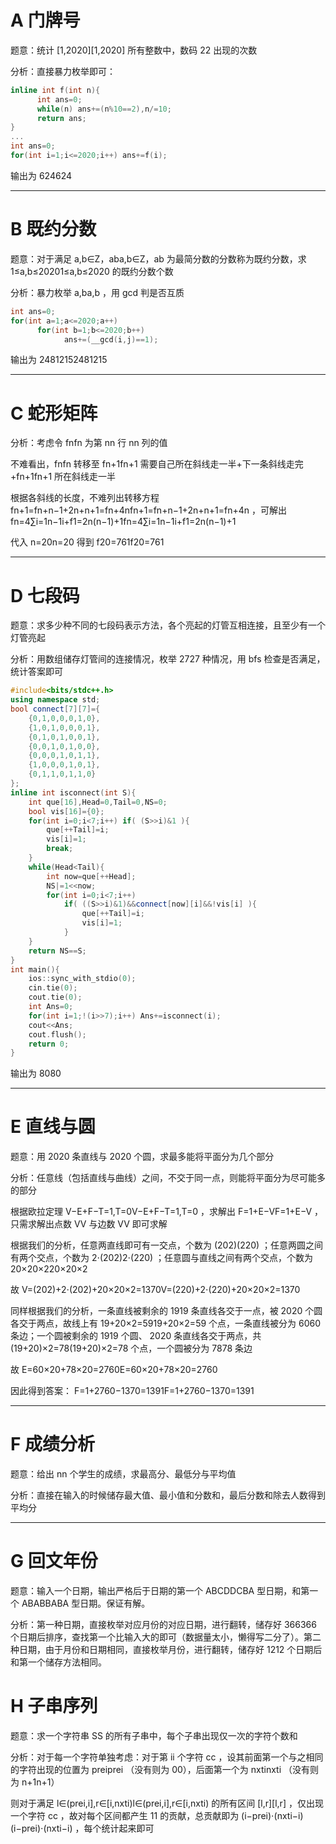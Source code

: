 # A 门牌号

题意：统计 [1,2020][1,2020] 所有整数中，数码 22 出现的次数

分析：直接暴力枚举即可：

```cpp
inline int f(int n){
      int ans=0;
      while(n) ans+=(n%10==2),n/=10;
      return ans;
}
...
int ans=0;
for(int i=1;i<=2020;i++) ans+=f(i);
```

输出为 624624

------

# B 既约分数

题意：对于满足 a,b∈Z，aba,b∈Z，ab 为最简分数的分数称为既约分数，求 1≤a,b≤20201≤a,b≤2020 的既约分数个数

分析：暴力枚举 a,ba,b ，用 gcd 判是否互质

```cpp
int ans=0;
for(int a=1;a<=2020;a++)
      for(int b=1;b<=2020;b++)
            ans+=(__gcd(i,j)==1);
```

输出为 24812152481215

------

# C 蛇形矩阵

分析：考虑令 fnfn 为第 nn 行 nn 列的值

不难看出，fnfn 转移至 fn+1fn+1 需要自己所在斜线走一半+下一条斜线走完+fn+1fn+1 所在斜线走一半

根据各斜线的长度，不难列出转移方程 fn+1=fn+n−1+2n+n+1=fn+4nfn+1=fn+n−1+2n+n+1=fn+4n ，可解出 fn=4∑i=1n−1i+f1=2n(n−1)+1fn=4∑i=1n−1i+f1=2n(n−1)+1

代入 n=20n=20 得到 f20=761f20=761

------

# D 七段码

题意：求多少种不同的七段码表示方法，各个亮起的灯管互相连接，且至少有一个灯管亮起

分析：用数组储存灯管间的连接情况，枚举 2727 种情况，用 bfs 检查是否满足，统计答案即可

```cpp
#include<bits/stdc++.h>
using namespace std;
bool connect[7][7]={
    {0,1,0,0,0,1,0},
    {1,0,1,0,0,0,1},
    {0,1,0,1,0,0,1},
    {0,0,1,0,1,0,0},
    {0,0,0,1,0,1,1},
    {1,0,0,0,1,0,1},
    {0,1,1,0,1,1,0}
};
inline int isconnect(int S){
    int que[16],Head=0,Tail=0,NS=0;
    bool vis[16]={0};
    for(int i=0;i<7;i++) if( (S>>i)&1 ){
        que[++Tail]=i;
        vis[i]=1;
        break;
    }
    while(Head<Tail){
        int now=que[++Head];
        NS|=1<<now;
        for(int i=0;i<7;i++)
            if( ((S>>i)&1)&&connect[now][i]&&!vis[i] ){
                que[++Tail]=i;
                vis[i]=1;
            }
    }
    return NS==S;
}
int main(){
    ios::sync_with_stdio(0);
    cin.tie(0);
    cout.tie(0);
    int Ans=0;
    for(int i=1;!(i>>7);i++) Ans+=isconnect(i);
    cout<<Ans;
    cout.flush();
    return 0;
}
```

输出为 8080

------

# E 直线与圆

题意：用 2020 条直线与 2020 个圆，求最多能将平面分为几个部分

分析：任意线（包括直线与曲线）之间，不交于同一点，则能将平面分为尽可能多的部分

根据欧拉定理 V−E+F−T=1,T=0V−E+F−T=1,T=0 ，求解出 F=1+E−VF=1+E−V ，只需求解出点数 VV 与边数 VV 即可求解

根据我们的分析，任意两直线即可有一交点，个数为 (202)(220) ；任意两圆之间有两个交点，个数为 2⋅(202)2⋅(220) ；任意圆与直线之间有两个交点，个数为 20×20×220×20×2

故 V=(202)+2⋅(202)+20×20×2=1370V=(220)+2⋅(220)+20×20×2=1370

同样根据我们的分析，一条直线被剩余的 1919 条直线各交于一点，被 2020 个圆各交于两点，故线上有 19+20×2=5919+20×2=59 个点，一条直线被分为 6060 条边；一个圆被剩余的 1919 个圆、 2020 条直线各交于两点，共 (19+20)×2=78(19+20)×2=78 个点，一个圆被分为 7878 条边

故 E=60×20+78×20=2760E=60×20+78×20=2760

因此得到答案： F=1+2760−1370=1391F=1+2760−1370=1391

------

# F 成绩分析

题意：给出 nn 个学生的成绩，求最高分、最低分与平均值

分析：直接在输入的时候储存最大值、最小值和分数和，最后分数和除去人数得到平均分

------

# G 回文年份

题意：输入一个日期，输出严格后于日期的第一个 ABCDDCBA 型日期，和第一个 ABABBABA 型日期。保证有解。

分析：第一种日期，直接枚举对应月份的对应日期，进行翻转，储存好 366366 个日期后排序，查找第一个比输入大的即可（数据量太小，懒得写二分了）。第二种日期，由于月份和日期相同，直接枚举月份，进行翻转，储存好 1212 个日期后和第一个储存方法相同。

# H 子串序列

题意：求一个字符串 SS 的所有子串中，每个子串出现仅一次的字符个数和

分析：对于每一个字符单独考虑：对于第 ii 个字符 cc ，设其前面第一个与之相同的字符出现的位置为 preiprei （没有则为 00），后面第一个为 nxtinxti （没有则为 n+1n+1）

则对于满足 l∈(prei,i],r∈[i,nxti)l∈(prei,i],r∈[i,nxti) 的所有区间 [l,r][l,r] ，仅出现一个字符 cc ，故对每个区间都产生 11 的贡献，总贡献即为 (i−prei)⋅(nxti−i)(i−prei)⋅(nxti−i) ，每个统计起来即可